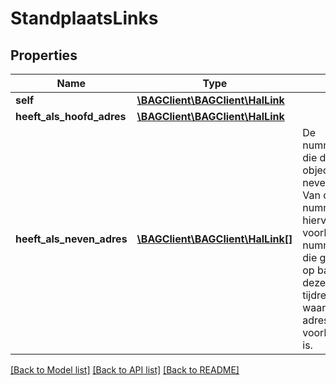 # StandplaatsLinks

## Properties
Name | Type | Description | Notes
------------ | ------------- | ------------- | -------------
**self** | [**\BAGClient\BAGClient\HalLink**](HalLink.md) |  | 
**heeft_als_hoofd_adres** | [**\BAGClient\BAGClient\HalLink**](HalLink.md) |  | 
**heeft_als_neven_adres** | [**\BAGClient\BAGClient\HalLink[]**](HalLink.md) | De nummeraanduidingen die dit adresseerbare object als nevenadressen heeft. Van deze gerelateerd nummeraanduiding: hiervan het voorkomen van nummeraanduiding die gevonden wordt op basis van dezelfde tijdreisparameters als waarmee het adresseerbare object voorkomen gevonden is. | [optional] 

[[Back to Model list]](../../README.md#documentation-for-models) [[Back to API list]](../../README.md#documentation-for-api-endpoints) [[Back to README]](../../README.md)

